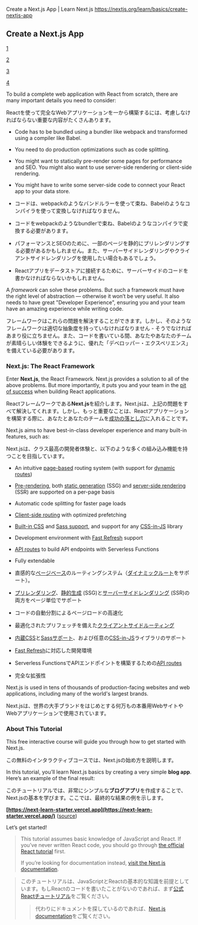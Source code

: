 Create a Next.js App | Learn Next.js
https://nextjs.org/learn/basics/create-nextjs-app








## Create a Next.js App



[1](https://nextjs.org/learn/basics/create-nextjs-app)



[2](https://nextjs.org/learn/basics/create-nextjs-app/setup)



[3](https://nextjs.org/learn/basics/create-nextjs-app/welcome-to-nextjs)



[4](https://nextjs.org/learn/basics/create-nextjs-app/editing-the-page)



To build a complete web application with React from scratch, there are many important details you need to consider:


Reactを使って完全なWebアプリケーションを一から構築するには、考慮しなければならない重要な内容がたくさんあります。




-   Code has to be bundled using a bundler like webpack and transformed using a compiler like Babel.
-   You need to do production optimizations such as code splitting.
-   You might want to statically pre-render some pages for performance and SEO. You might also want to use server-side rendering or client-side rendering.
-   You might have to write some server-side code to connect your React app to your data store.



- コードは、webpackのようなバンドルラーを使って束ね、Babelのようなコンパイラを使って変換しなければなりません。
- コードをwebpackのようなbundlerで束ね、Babelのようなコンパイラで変換する必要があります。
- パフォーマンスとSEOのために、一部のページを静的にプリレンダリングする必要があるかもしれません。また、サーバーサイドレンダリングやクライアントサイドレンダリングを使用したい場合もあるでしょう。
- Reactアプリをデータストアに接続するために、サーバーサイドのコードを書かなければならないかもしれません。



A _framework_ can solve these problems. But such a framework must have the right level of abstraction — otherwise it won’t be very useful. It also needs to have great "Developer Experience", ensuring you and your team have an amazing experience while writing code.


フレームワークはこれらの問題を解決することができます。しかし、そのようなフレームワークは適切な抽象度を持っていなければなりません - そうでなければあまり役に立ちません。また、コードを書いている間、あなたやあなたのチームが素晴らしい体験をできるように、優れた「デベロッパー・エクスペリエンス」を備えている必要があります。



### Next.js: The React Framework



Enter **Next.js**, the React Framework. Next.js provides a solution to all of the above problems. But more importantly, it puts you and your team in the [pit of success](https://blog.codinghorror.com/falling-into-the-pit-of-success/) when building React applications.


Reactフレームワークである**Next.js**を紹介します。Next.jsは、上記の問題をすべて解決してくれます。しかし、もっと重要なことは、Reactアプリケーションを構築する際に、あなたとあなたのチームを[成功の落とし穴](https://blog.codinghorror.com/falling-into-the-pit-of-success/)に入れることです。



Next.js aims to have best-in-class developer experience and many built-in features, such as:



Next.jsは、クラス最高の開発者体験と、以下のような多くの組み込み機能を持つことを目指しています。



-   An intuitive [page-based](https://nextjs.org/docs/basic-features/pages) routing system (with support for [dynamic routes](https://nextjs.org/docs/routing/dynamic-routes))
-   [Pre-rendering](https://nextjs.org/docs/basic-features/pages#pre-rendering), both [static generation](https://nextjs.org/docs/basic-features/pages#static-generation-recommended) (SSG) and [server-side rendering](https://nextjs.org/docs/basic-features/pages#server-side-rendering) (SSR) are supported on a per-page basis
-   Automatic code splitting for faster page loads
-   [Client-side routing](https://nextjs.org/docs/routing/introduction#linking-between-pages) with optimized prefetching
-   [Built-in CSS](https://nextjs.org/docs/basic-features/built-in-css-support) and [Sass support](https://nextjs.org/docs/basic-features/built-in-css-support#sass-support), and support for any [CSS-in-JS](https://nextjs.org/docs/basic-features/built-in-css-support#css-in-js) library
-   Development environment with [Fast Refresh](https://nextjs.org/docs/basic-features/fast-refresh) support
-   [API routes](https://nextjs.org/docs/api-routes/introduction) to build API endpoints with Serverless Functions
-   Fully extendable


- 直感的な[ページベース](https://nextjs.org/docs/basic-features/pages)のルーティングシステム（[ダイナミックルート](https://nextjs.org/docs/routing/dynamic-routes)をサポート）。
- [プリレンダリング](https://nextjs.org/docs/basic-features/pages#pre-rendering)、[静的生成](https://nextjs.org/docs/basic-features/pages#static-generation-recommended) (SSG)と[サーバーサイドレンダリング](https://nextjs.org/docs/basic-features/pages#server-side-rendering) (SSR)の両方をページ単位でサポート
- コードの自動分割によるページロードの高速化
- 最適化されたプリフェッチを備えた[クライアントサイドルーティング](https://nextjs.org/docs/routing/introduction#linking-between-pages)
- [内蔵CSS](https://nextjs.org/docs/basic-features/built-in-css-support)と[Sassサポート](https://nextjs.org/docs/basic-features/built-in-css-support#sass-support)、および任意の[CSS-in-JS](https://nextjs.org/docs/basic-features/built-in-css-support#css-in-js)ライブラリのサポート
- [Fast Refresh](https://nextjs.org/docs/basic-features/fast-refresh)に対応した開発環境
- Serverless FunctionsでAPIエンドポイントを構築するための[API routes](https://nextjs.org/docs/api-routes/introduction)
- 完全な拡張性



Next.js is used in tens of thousands of production-facing websites and web applications, including many of the world's largest brands.


Next.jsは、世界の大手ブランドをはじめとする何万もの本番用WebサイトやWebアプリケーションで使用されています。


### About This Tutorial



This free interactive course will guide you through how to get started with Next.js.


この無料のインタラクティブコースでは、Next.jsの始め方を説明します。



In this tutorial, you’ll learn Next.js basics by creating a very simple **blog app**. Here’s an example of the final result:


このチュートリアルでは、非常にシンプルな**ブログアプリ**を作成することで、Next.jsの基本を学びます。ここでは、最終的な結果の例を示します。



**[https://next-learn-starter.vercel.app](https://next-learn-starter.vercel.app/)** ([source](https://github.com/vercel/next-learn-starter/tree/master/demo))



Let’s get started!



> This tutorial assumes basic knowledge of JavaScript and React. If you’ve never written React code, you should go through [the official React tutorial](https://reactjs.org/tutorial/tutorial.html) first.
> 
> If you’re looking for documentation instead, [visit the Next.js documentation](https://nextjs.org/docs/getting-started).




> このチュートリアルは、JavaScriptとReactの基本的な知識を前提としています。もしReactのコードを書いたことがないのであれば、まず[公式Reactチュートリアル](https://reactjs.org/tutorial/tutorial.html)をご覧ください。
> 
> > 代わりにドキュメントを探しているのであれば、[Next.js documentation](https://nextjs.org/docs/getting-started)をご覧ください。
